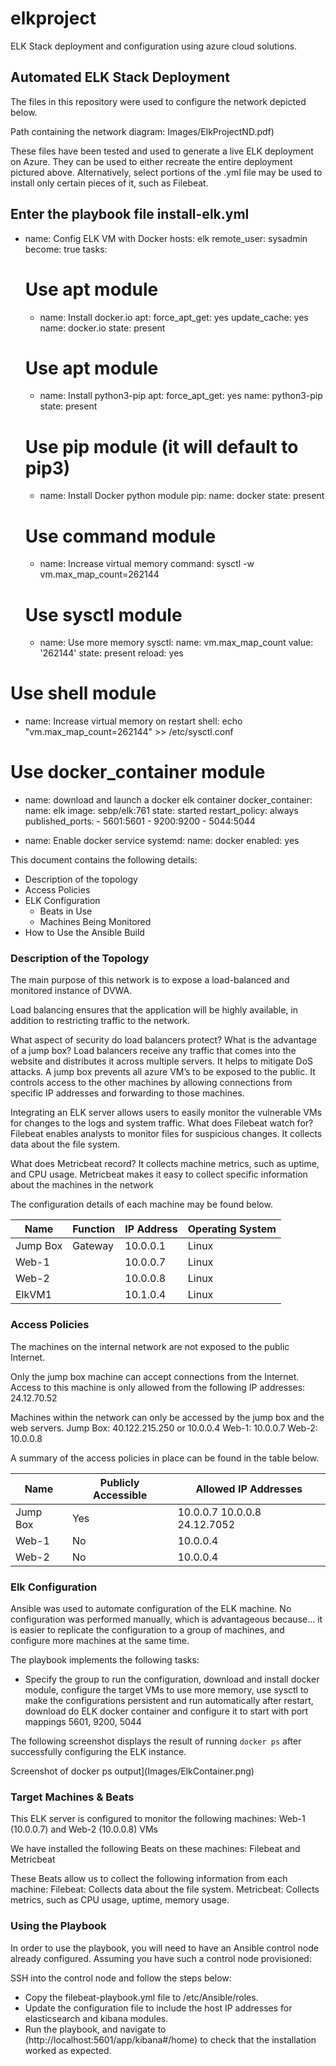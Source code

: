 # elkproject
ELK Stack deployment and configuration using azure cloud solutions. 

## Automated ELK Stack Deployment

The files in this repository were used to configure the network depicted below.

Path containing the network diagram: Images/ElkProjectND.pdf)

These files have been tested and used to generate a live ELK deployment on Azure. They can be used to either recreate the entire deployment pictured above. Alternatively, select portions of the .yml file may be used to install only certain pieces of it, such as Filebeat.

  Enter the playbook file install-elk.yml
---
- name: Config ELK VM with Docker
  hosts: elk
  remote_user: sysadmin
  become: true
  tasks:
  # Use apt module
  - name: Install docker.io
    apt:
      force_apt_get: yes
      update_cache: yes
      name: docker.io
      state: present

  # Use apt module
  - name: Install python3-pip
    apt:
      force_apt_get: yes
      name: python3-pip
      state: present

  # Use pip module (it will default to pip3)
  - name: Install Docker python module
    pip:
      name: docker
      state: present

  # Use command module
  - name: Increase virtual memory
    command: sysctl -w vm.max_map_count=262144

  # Use sysctl module
  - name: Use more memory
    sysctl:
      name: vm.max_map_count
      value: '262144'
      state: present
      reload: yes

# Use shell module
  - name: Increase virtual memory on restart
    shell: echo "vm.max_map_count=262144" >> /etc/sysctl.conf

  # Use docker_container module
  - name: download and launch a docker elk container
    docker_container:
      name: elk
      image: sebp/elk:761
      state: started
      restart_policy: always
      published_ports:
        - 5601:5601
        - 9200:9200
        - 5044:5044

  - name: Enable docker service
    systemd:
      name: docker
      enabled: yes


This document contains the following details:
- Description of the topology 
- Access Policies
- ELK Configuration
  - Beats in Use
  - Machines Being Monitored
- How to Use the Ansible Build	


### Description of the Topology

The main purpose of this network is to expose a load-balanced and monitored instance of DVWA.

Load balancing ensures that the application will be highly available, in addition to restricting traffic to the network.

What aspect of security do load balancers protect? What is the advantage of a jump box?
Load balancers receive any traffic that comes into the website and distributes it across multiple servers. It helps to mitigate DoS attacks. 
A jump box prevents all azure VM’s to be exposed to the public. It controls access to the other machines by allowing connections from specific IP addresses and forwarding to those machines.

Integrating an ELK server allows users to easily monitor the vulnerable VMs for changes to the logs and system traffic.
What does Filebeat watch for? 
Filebeat enables analysts to monitor files for suspicious changes. It collects data about the file system.

What does Metricbeat record?
It collects machine metrics, such as uptime, and CPU usage. Metricbeat makes it easy to collect specific information about the machines in the network

The configuration details of each machine may be found below.

| Name     | Function | IP Address | Operating System |
|----------|----------|------------|------------------|
| Jump Box | Gateway  | 10.0.0.1   | Linux            |
| Web-1    |          | 10.0.0.7   | Linux            |
| Web-2    |          | 10.0.0.8   | Linux            |
| ElkVM1   |          | 10.1.0.4   | Linux            |

### Access Policies

The machines on the internal network are not exposed to the public Internet. 

Only the jump box machine can accept connections from the Internet. Access to this machine is only allowed from the following IP addresses:
24.12.70.52

Machines within the network can only be accessed by the jump box and the web servers.
Jump Box: 40.122.215.250 or 10.0.0.4
Web-1: 10.0.0.7
Web-2: 10.0.0.8

A summary of the access policies in place can be found in the table below.

| Name     | Publicly Accessible | Allowed IP Addresses         |
|----------|---------------------|------------------------------|
| Jump Box | Yes                 | 10.0.0.7 10.0.0.8 24.12.7052 |
| Web-1    | No                  | 10.0.0.4                     |
| Web-2    | No                  | 10.0.0.4                     |

### Elk Configuration

Ansible was used to automate configuration of the ELK machine. No configuration was performed manually, which is advantageous because... it is easier to replicate the configuration to a group of machines, and configure more machines at the same time. 

The playbook implements the following tasks:
- Specify the group to run the configuration, download and install docker module, configure the target VMs to use more memory, use sysctl to make the configurations persistent and run automatically after restart, download do ELK docker container and configure it to start with port mappings 5601, 9200, 5044

The following screenshot displays the result of running `docker ps` after successfully configuring the ELK instance.

Screenshot of docker ps output](Images/ElkContainer.png)

### Target Machines & Beats
This ELK server is configured to monitor the following machines: 
Web-1 (10.0.0.7) and Web-2 (10.0.0.8) VMs

We have installed the following Beats on these machines:
Filebeat and Metricbeat

These Beats allow us to collect the following information from each machine:
Filebeat: Collects data about the file system.
Metricbeat: Collects metrics, such as CPU usage, uptime, memory usage.

### Using the Playbook
In order to use the playbook, you will need to have an Ansible control node already configured. Assuming you have such a control node provisioned: 

SSH into the control node and follow the steps below:
- Copy the filebeat-playbook.yml file to /etc/Ansible/roles.
- Update the configuration file to include the host IP addresses for elasticsearch and kibana modules.
- Run the playbook, and navigate to (http://localhost:5601/app/kibana#/home) to check that the installation worked as expected.




